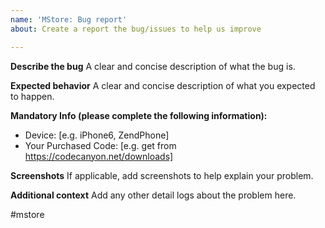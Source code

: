 ```yaml
---
name: 'MStore: Bug report'
about: Create a report the bug/issues to help us improve

---
```


**Describe the bug**
A clear and concise description of what the bug is.

**Expected behavior**
A clear and concise description of what you expected to happen.

**Mandatory Info (please complete the following information):**
 - Device: [e.g. iPhone6, ZendPhone]
 - Your Purchased Code: [e.g. get from https://codecanyon.net/downloads]

**Screenshots**
If applicable, add screenshots to help explain your problem.

**Additional context**
Add any other detail logs about the problem here.

#mstore
